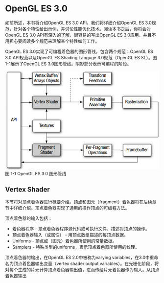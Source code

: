 # OpenGL ES 3.0 #
如前所述，本书将介绍OpenGL ES 3.0 API。我们将详细介绍OpenGL ES 3.0规范，针对各个特性给出示例，并讨论性能优化技术。阅读本书之后，你将会对OpenGL ES 3.0 API有深入的了解，很容易的写出OpenGL ES 3.0应用，并且不用担心要阅读多个规范来理解某个特性如何工作。

OpenGL ES 3.0实现了可编程着色器的图形管线，包含两个规范：OpenGL ES 3.0 API规范以及OpenGL ES Shading Languge 3.0规范（OpenGL ES SL）。图1-1展示了OpenGL ES 3.0图形管线。阴影部分表示可编程的阶段。

![OpenGLES3](OpenGLES3.0_images\OpenGLES3.png)
图 1-1 OpenGL ES 3.0 图形管线

## Vertex Shader ##
本节将对顶点着色器进行概要介绍。顶点和图元（fragment）着色器将在后续章节中详细介绍。顶点着色器实现了通用的操作顶点的可编程方法。

顶点着色器的输入包括：

- 着色器程序 - 顶点着色器程序源代码或可执行文件，描述对顶点的操作。
- 顶点着色器输入（或属性） - 用顶点数组描述的每顶点数据。
- Uniforms - 顶点或（图元）着色器所使用的常量数据。
- Samplers - 特殊类型的uniforms，表示顶点着色器所使用的纹理。

顶点着色器的输出，在OpenGL ES 2.0中被称为varying variables，在3.0中重命名为顶点着色器输出变量（vertex shader output variables）。在光栅化阶段，将对每个生成的片元计算顶点着色器输出值，进而传给片元着色器作为输入。从顶点着色器输出